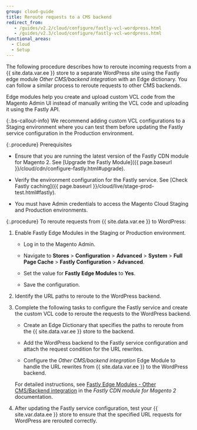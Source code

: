 ```yaml
---
group: cloud-guide
title: Reroute requests to a CMS backend
redirect_from:
   - /guides/v2.2/cloud/configure/fastly-vcl-wordpress.html
   - /guides/v2.3/cloud/configure/fastly-vcl-wordpress.html
functional_areas:
  - Cloud
  - Setup
---
```


The following procedure describes how to reroute incoming requests from a {{ site.data.var.ee }} store to a separate WordPress site using the Fastly edge module _Other CMS/backend integration_ with an Edge dictionary.  You can follow a similar process to reroute requests to other CMS backends.

Edge modules help you create and upload custom VCL code from the Magento Admin UI instead of manually writing the VCL code and uploading it using the Fastly API.

 {:.bs-callout-info}
We recommend adding custom VCL configurations to a Staging environment where you can test them before updating the Fastly service configuration in the Production environment.

{:.procedure}
Prerequisites

-  Ensure that you are running the latest version of the Fastly CDN module for Magento 2. See [Upgrade the Fastly Module]({{ page.baseurl }}/cloud/cdn/configure-fastly.html#upgrade).

-  Verify the environment configuration for the Fastly service. See [Check Fastly caching]({{ page.baseurl }}/cloud/live/stage-prod-test.html#fastly).

-  You must have Admin credentials to access the Magento Cloud Staging and Production environments.

{:.procedure}
To reroute requests from {{ site.data.var.ee }} to WordPress:

1. Enable Fastly Edge Modules in the Staging or Production environment.

   -  Log in to the Magento Admin.

   -  Navigate to **Stores** > **Configuration** > **Advanced** > **System** > **Full Page Cache** > **Fastly Configuration** > **Advanced**.

   -  Set the value for **Fastly Edge Modules** to **Yes**.

   -  Save the configuration.

1. Identify the URL paths to reroute to the WordPress backend.

1. Complete the following tasks to configure the Fastly service and create the custom VCL code to reroute the requests to the WordPress backend.

   -  Create an Edge Dictionary that specifies the paths to reroute from the {{ site.data.var.ee }} store to the backend.

   -  Add the WordPress backend to the Fastly service configuration and attach the request condition for the URL rewrites.

   -  Configure the *Other CMS/backend integration* Edge Module to handle the URL rewrites from {{ site.data.var.ee }} to the WordPress backend.

   For detailed instructions, see [Fastly Edge Modules - Other CMS/Backend integration](https://github.com/fastly/fastly-magento2/blob/master/Documentation/Guides/Edge-Modules/EDGE-MODULE-OTHER-CMS-INTEGRATION.md) in the _Fastly CDN module for Magento 2_ documentation.

1. After updating the Fastly service configuration, test your {{ site.var.data.ee }} store to ensure that the specified URL requests for WordPress are rerouted correctly.